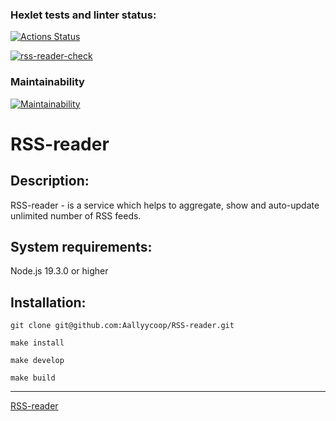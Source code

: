 ### Hexlet tests and linter status:
[![Actions Status](https://github.com/Aallyycoop/RSS-reader/workflows/hexlet-check/badge.svg)](https://github.com/Aallyycoop/RSS-reader/actions)

[![rss-reader-check](https://github.com/Aallyycoop/RSS-reader/actions/workflows/rss-reader-check.yml/badge.svg)](https://github.com/Aallyycoop/RSS-reader/actions/workflows/rss-reader-check.yml)

### Maintainability

[![Maintainability](https://api.codeclimate.com/v1/badges/46bec3712ac959e879c0/maintainability)](https://codeclimate.com/github/Aallyycoop/RSS-reader/maintainability)

# RSS-reader

## Description:
RSS-reader - is a service which helps to aggregate, show and auto-update unlimited number of RSS feeds.

## System requirements:
Node.js 19.3.0 or higher

## Installation:

```
git clone git@github.com:Aallyycoop/RSS-reader.git
```
```
make install
```
```
make develop
```
```
make build
```
***
[RSS-reader](https://frontend-project-11-gilt.vercel.app/)